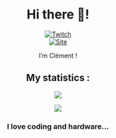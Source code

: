 <h1 align="center">Hi there 👋!</h1>
<div align="center">  <a href="https://twitch.tv/clemeox" target="_blank"><img src="https://img.shields.io/badge/Twitch-9146FF?style=for-the-badge&logo=twitch&logoColor=white" alt="Twitch" /></a>  <br />  <a href="https://anglicus.github.io" target="_blank"><img src="https://img.shields.io/badge/website-000000?style=for-the-badge&logo=About.me&logoColor=white" alt="Site" /></a>
</div>
<p align="center">I’m Clément !</p>
<h2 align="center">My statistics :</h2>
<a href="#"><p align="center"><img src="https://github-readme-stats.vercel.app/api?username=cleeemeeent&theme=material-palenight&show_icons=true"></p></a>
<a href="#"><p align="center"><img src="https://github-readme-stats.vercel.app/api/top-langs/?username=cleeemeeent&layout=compact&theme=material-palenight"></p></a>
<h3 align="center">I love coding and hardware...</h3>
